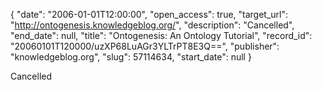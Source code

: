 {
  "date": "2006-01-01T12:00:00", 
  "open_access": true, 
  "target_url": "http://ontogenesis.knowledgeblog.org/", 
  "description": "Cancelled", 
  "end_date": null, 
  "title": "Ontogenesis: An Ontology Tutorial", 
  "record_id": "20060101T120000/uzXP68LuAGr3YLTrPT8E3Q==", 
  "publisher": "knowledgeblog.org", 
  "slug": 57114634, 
  "start_date": null
}

Cancelled